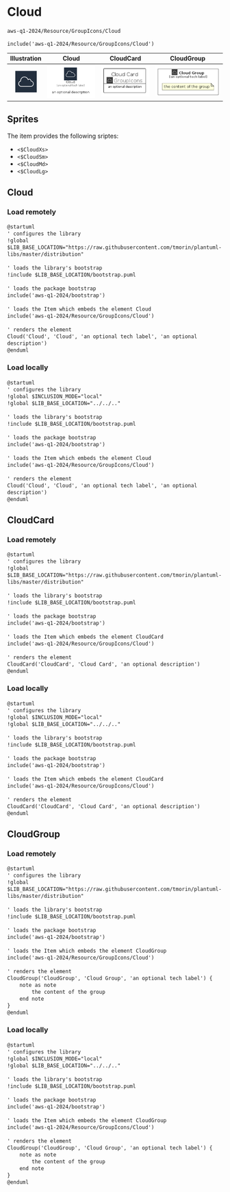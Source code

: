 # Cloud


```text
aws-q1-2024/Resource/GroupIcons/Cloud
```

```text
include('aws-q1-2024/Resource/GroupIcons/Cloud')
```



| Illustration | Cloud | CloudCard | CloudGroup |
| :---: | :---: | :---: | :---: |
| ![illustration for Illustration](../../../aws-q1-2024/Resource/GroupIcons/Cloud.png) | ![illustration for Cloud](../../../aws-q1-2024/Resource/GroupIcons/Cloud.Local.png) | ![illustration for CloudCard](../../../aws-q1-2024/Resource/GroupIcons/CloudCard.Local.png) | ![illustration for CloudGroup](../../../aws-q1-2024/Resource/GroupIcons/CloudGroup.Local.png) |



## Sprites
The item provides the following sriptes:

- `<$CloudXs>`
- `<$CloudSm>`
- `<$CloudMd>`
- `<$CloudLg>`





## Cloud

### Load remotely
```plantuml
@startuml
' configures the library
!global $LIB_BASE_LOCATION="https://raw.githubusercontent.com/tmorin/plantuml-libs/master/distribution"

' loads the library's bootstrap
!include $LIB_BASE_LOCATION/bootstrap.puml

' loads the package bootstrap
include('aws-q1-2024/bootstrap')

' loads the Item which embeds the element Cloud
include('aws-q1-2024/Resource/GroupIcons/Cloud')

' renders the element
Cloud('Cloud', 'Cloud', 'an optional tech label', 'an optional description')
@enduml
```

### Load locally
```plantuml
@startuml
' configures the library
!global $INCLUSION_MODE="local"
!global $LIB_BASE_LOCATION="../../.."

' loads the library's bootstrap
!include $LIB_BASE_LOCATION/bootstrap.puml

' loads the package bootstrap
include('aws-q1-2024/bootstrap')

' loads the Item which embeds the element Cloud
include('aws-q1-2024/Resource/GroupIcons/Cloud')

' renders the element
Cloud('Cloud', 'Cloud', 'an optional tech label', 'an optional description')
@enduml
```

## CloudCard

### Load remotely
```plantuml
@startuml
' configures the library
!global $LIB_BASE_LOCATION="https://raw.githubusercontent.com/tmorin/plantuml-libs/master/distribution"

' loads the library's bootstrap
!include $LIB_BASE_LOCATION/bootstrap.puml

' loads the package bootstrap
include('aws-q1-2024/bootstrap')

' loads the Item which embeds the element CloudCard
include('aws-q1-2024/Resource/GroupIcons/Cloud')

' renders the element
CloudCard('CloudCard', 'Cloud Card', 'an optional description')
@enduml
```

### Load locally
```plantuml
@startuml
' configures the library
!global $INCLUSION_MODE="local"
!global $LIB_BASE_LOCATION="../../.."

' loads the library's bootstrap
!include $LIB_BASE_LOCATION/bootstrap.puml

' loads the package bootstrap
include('aws-q1-2024/bootstrap')

' loads the Item which embeds the element CloudCard
include('aws-q1-2024/Resource/GroupIcons/Cloud')

' renders the element
CloudCard('CloudCard', 'Cloud Card', 'an optional description')
@enduml
```

## CloudGroup

### Load remotely
```plantuml
@startuml
' configures the library
!global $LIB_BASE_LOCATION="https://raw.githubusercontent.com/tmorin/plantuml-libs/master/distribution"

' loads the library's bootstrap
!include $LIB_BASE_LOCATION/bootstrap.puml

' loads the package bootstrap
include('aws-q1-2024/bootstrap')

' loads the Item which embeds the element CloudGroup
include('aws-q1-2024/Resource/GroupIcons/Cloud')

' renders the element
CloudGroup('CloudGroup', 'Cloud Group', 'an optional tech label') {
    note as note
        the content of the group
    end note
}
@enduml
```

### Load locally
```plantuml
@startuml
' configures the library
!global $INCLUSION_MODE="local"
!global $LIB_BASE_LOCATION="../../.."

' loads the library's bootstrap
!include $LIB_BASE_LOCATION/bootstrap.puml

' loads the package bootstrap
include('aws-q1-2024/bootstrap')

' loads the Item which embeds the element CloudGroup
include('aws-q1-2024/Resource/GroupIcons/Cloud')

' renders the element
CloudGroup('CloudGroup', 'Cloud Group', 'an optional tech label') {
    note as note
        the content of the group
    end note
}
@enduml
```

